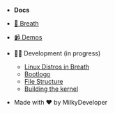 - **Docs**
- [🐧 Breath](/)
- [📹 Demos](/demos)
- 👨‍💻 Development (in progress)
    - [Linux Distros in Breath](/distros)
    - [Bootlogo](/bootlogo)
    - [File Structure](/file_structure)
    - [Building the kernel](/kernel)

- Made with ❤️ by MilkyDeveloper